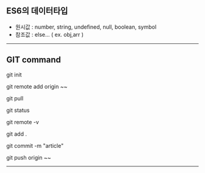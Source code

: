 ## ES6의 데이터타입

- 원시값 : number, string, undefined, null, boolean, symbol
- 참조값 : else... ( ex. obj,arr )

---

## GIT command

git init

git remote add origin ~~

git pull

git status

git remote -v

git add .

git commit -m "article"

git push origin ~~

---
